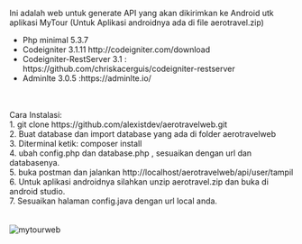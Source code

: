 Ini adalah web untuk generate API yang akan dikirimkan ke Android utk aplikasi MyTour (Untuk Aplikasi androidnya ada di file aerotravel.zip)</br>
<ul>
	<li>Php minimal 5.3.7</li>
	<li>Codeigniter 3.1.11 http://codeigniter.com/download</li>
	<li>Codeigniter-RestServer 3.1 : https://github.com/chriskacerguis/codeigniter-restserver</li>
	<li>Adminlte 3.0.5 :https://adminlte.io/</li>	
</ul>
</br></br>
Cara Instalasi:</br>
1. git clone https://github.com/alexistdev/aerotravelweb.git</br>
2. Buat database dan import database yang ada di folder aerotravelweb</br>
3. Diterminal ketik: composer install</br>
4. ubah config.php dan database.php , sesuaikan dengan url dan databasenya.</br>
5. buka postman dan jalankan http://localhost/aerotravelweb/api/user/tampil</br>
6. Untuk aplikasi androidnya silahkan unzip aerotravel.zip dan buka di android studio.</br>
7. Sesuaikan halaman config.java dengan url local anda.</br></br></br>

<img src="https://i.postimg.cc/vZBZ548H/postman.png" alt="mytourweb" />
